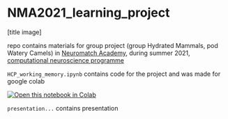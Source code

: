 # NMA2021_learning_project

[title image]

repo contains materials for group project (group Hydrated Mammals, pod Watery Camels) in [Neuromatch Academy](https://portal.neuromatchacademy.org/), during summer 2021, [computational neuroscience programme](https://compneuro.neuromatch.io/)

`HCP_working_memory.ipynb` contains code for the project and was made for google colab

<a href="https://colab.research.google.com/github/zudanievil/NMA2021_learning_project/blob/main/HCP_working_memory.ipynb" target="_parent"><img src="https://colab.research.google.com/assets/colab-badge.svg" alt="Open this notebook in Colab"/></a>

`presentation...` contains presentation
